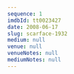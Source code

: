 ```yaml
---
sequence: 1
imdbId: tt0023427
date: 2008-06-17
slug: scarface-1932
medium: null
venue: null
venueNotes: null
mediumNotes: null
---
```


